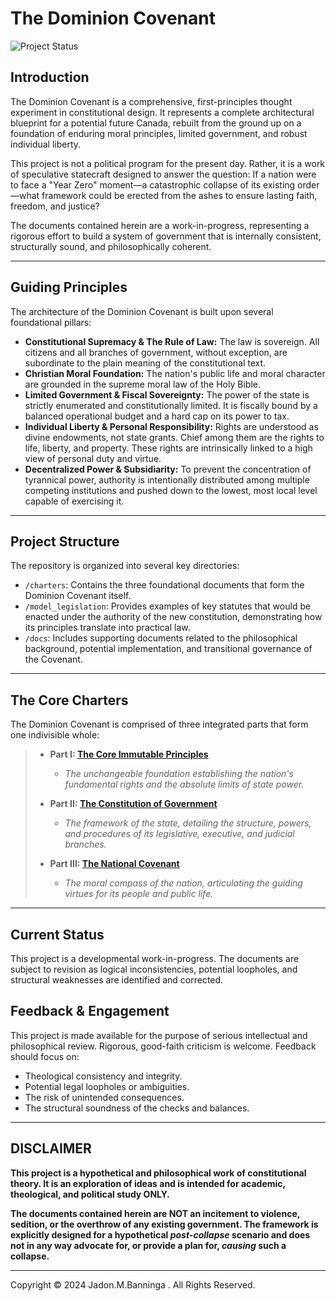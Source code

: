 # The Dominion Covenant

![Project Status](https://img.shields.io/badge/status-work--in--progress-yellow)

## Introduction

The Dominion Covenant is a comprehensive, first-principles thought experiment in constitutional design. It represents a complete architectural blueprint for a potential future Canada, rebuilt from the ground up on a foundation of enduring moral principles, limited government, and robust individual liberty.

This project is not a political program for the present day. Rather, it is a work of speculative statecraft designed to answer the question: If a nation were to face a "Year Zero" moment—a catastrophic collapse of its existing order—what framework could be erected from the ashes to ensure lasting faith, freedom, and justice?

The documents contained herein are a work-in-progress, representing a rigorous effort to build a system of government that is internally consistent, structurally sound, and philosophically coherent.

---

## Guiding Principles

The architecture of the Dominion Covenant is built upon several foundational pillars:

*   **Constitutional Supremacy & The Rule of Law:** The law is sovereign. All citizens and all branches of government, without exception, are subordinate to the plain meaning of the constitutional text.
*   **Christian Moral Foundation:** The nation's public life and moral character are grounded in the supreme moral law of the Holy Bible.
*   **Limited Government & Fiscal Sovereignty:** The power of the state is strictly enumerated and constitutionally limited. It is fiscally bound by a balanced operational budget and a hard cap on its power to tax.
*   **Individual Liberty & Personal Responsibility:** Rights are understood as divine endowments, not state grants. Chief among them are the rights to life, liberty, and property. These rights are intrinsically linked to a high view of personal duty and virtue.
*   **Decentralized Power & Subsidiarity:** To prevent the concentration of tyrannical power, authority is intentionally distributed among multiple competing institutions and pushed down to the lowest, most local level capable of exercising it.

---

## Project Structure

The repository is organized into several key directories:

*   `/charters`: Contains the three foundational documents that form the Dominion Covenant itself.
*   `/model_legislation`: Provides examples of key statutes that would be enacted under the authority of the new constitution, demonstrating how its principles translate into practical law.
*   `/docs`: Includes supporting documents related to the philosophical background, potential implementation, and transitional governance of the Covenant.

---

## The Core Charters

The Dominion Covenant is comprised of three integrated parts that form one indivisible whole:

> *   **Part I: [The Core Immutable Principles](charters/01.%20THE%20CORE%20IMMUTABLE%20PRINCIPLES%20OF%20THE%20CONSTITUTION%20OF%20CANADA.md)**
>     *   *The unchangeable foundation establishing the nation's fundamental rights and the absolute limits of state power.*
>
> *   **Part II: [The Constitution of Government](charters/02.%20The%20Constitution%20of%20Government.md)**
>     *   *The framework of the state, detailing the structure, powers, and procedures of its legislative, executive, and judicial branches.*
>
> *   **Part III: [The National Covenant](charters/03.%20The%20National%20Covenant.md)**
>     *   *The moral compass of the nation, articulating the guiding virtues for its people and public life.*

---

## Current Status

This project is a developmental work-in-progress. The documents are subject to revision as logical inconsistencies, potential loopholes, and structural weaknesses are identified and corrected.

## Feedback & Engagement

This project is made available for the purpose of serious intellectual and philosophical review. Rigorous, good-faith criticism is welcome. Feedback should focus on:

*   Theological consistency and integrity.
*   Potential legal loopholes or ambiguities.
*   The risk of unintended consequences.
*   The structural soundness of the checks and balances.

---

## **DISCLAIMER**

**This project is a hypothetical and philosophical work of constitutional theory. It is an exploration of ideas and is intended for academic, theological, and political study ONLY.**

**The documents contained herein are NOT an incitement to violence, sedition, or the overthrow of any existing government. The framework is explicitly designed for a hypothetical *post-collapse* scenario and does not in any way advocate for, or provide a plan for, *causing* such a collapse.**

---

Copyright © 2024 Jadon.M.Banninga . All Rights Reserved.